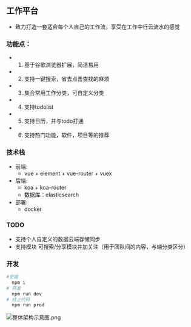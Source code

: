 ## 工作平台
  - 致力打造一套适合每个人自己的工作流，享受在工作中行云流水的感觉

### 功能点：
  - 1. 基于谷歌浏览器扩展，简洁易用

  - 2. 支持一键搜索，省去点击查找的麻烦

  - 3. 集合常用工作分类，可自定义分类

  - 4. 支持todolist

  - 5. 支持日历，并与todo打通

  - 6. 支持热门功能，软件，项目等的推荐


### 技术栈
  - 前端:
    - vue + element + vue-router + vuex
  - 后端:
    - koa + koa-router
    - 数据库：elasticsearch
  - 部署:
    - docker

### TODO
  - 支持个人自定义的数据云端存储同步
  - 支持模块 可搜索/分享模块并加关注（用于团队间的内容，与端分类区分）

### 开发
  ```bash
  #安装
    npm i
  # 开发
    npm run dev
  # 线上代码
    npm run prod
  ```

![整体架构示意图.png](https://img01.sogoucdn.com/app/a/100520146/dc0a2449bfb810a81cd6da214745584b)